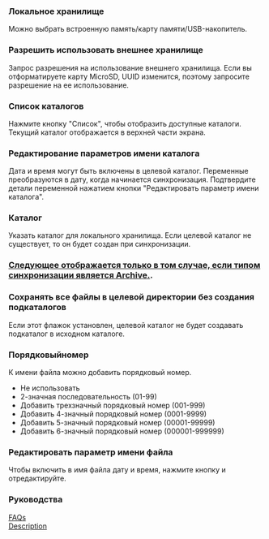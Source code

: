 ### Локальное хранилище<br>

Можно выбрать встроенную память/карту памяти/USB-накопитель. <br>

### Разрешить использовать внешнее хранилище<br>

Запрос разрешения на использование внешнего хранилища. Если вы отформатируете карту MicroSD, UUID изменится, поэтому запросите разрешение на ее использование.<br>

### Список каталогов<br>

Нажмите кнопку "Список", чтобы отобразить доступные каталоги. Текущий каталог отображается в верхней части экрана.<br>

### Редактирование параметров имени каталога<br>
Дата и время могут быть включены в целевой каталог. Переменные преобразуются в дату, когда начинается синхронизация. Подтвердите детали переменной нажатием кнопки "Редактировать параметр имени каталога".<br>

### Каталог<br>
Указать каталог для локального хранилища. Если целевой каталог не существует, то он будет создан при синхронизации.<br>

### <u>Следующее отображается только в том случае, если типом синхронизации является Archive.</u>.<br>
### Сохранять все файлы в целевой директории без создания подкаталогов<br>
Если этот флажок установлен, целевой каталог не будет создавать подкаталог в исходном каталоге.<br>

### Порядковыйномер<br>

К имени файла можно добавить порядковый номер.<br>

- Не использовать<br>
- 2-значная последовательность (01-99)<br>
- Добавить трехзначный порядковый номер (001-999)<br>
- Добавить 4-значный порядковый номер (0001-9999)<br>
- Добавить 5-значный порядковый номер (00001-99999)<br>
- Добавить 6-значный порядковый номер (000001-999999)<br>

### Редактировать параметр имени файла<br>

Чтобы включить в имя файла дату и время, нажмите кнопку и отредактируйте.<br>

### Руководства<br>
[FAQs](https://sentaroh.github.io/Documents/SMBSync3/SMBSync3_FAQ_EN.htm)<br>
[Description](https://sentaroh.github.io/Documents/SMBSync3/SMBSync3_Desc_EN.htm)<br>
